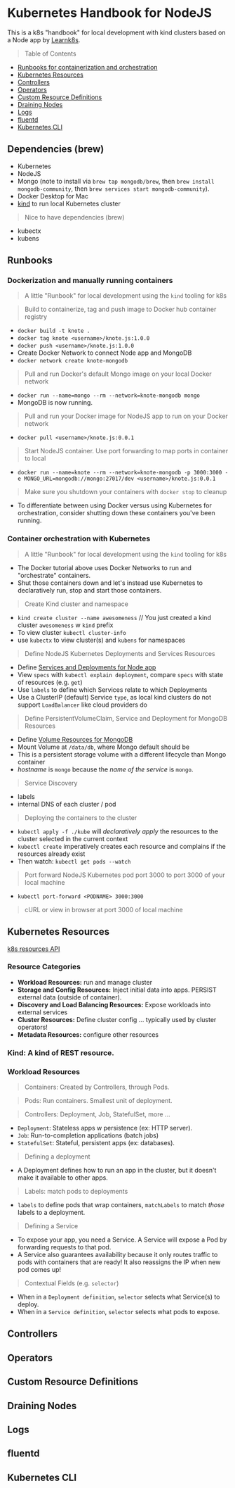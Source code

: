 # Kubernetes Handbook for NodeJS

This is a k8s "handbook" for local development with kind clusters based on a  Node app by [Learnk8s](https://learnk8s.io/developing-and-packaging-nodejs-docker).

> Table of Contents
- [Runbooks for containerization and orchestration](#Runbooks)
- [Kubernetes Resources](#Kubernetes-Resources)
- [Controllers](#Controllers)
- [Operators](#Operators)
- [Custom Resource Definitions](#Custom-Resource-Definitions)
- [Draining Nodes](#Draining-Nodes)
- [Logs](#Logs)
- [fluentd](#fluentd)
- [Kubernetes CLI](#Kubernetes-CLI)
## Dependencies (brew)
- Kubernetes
- NodeJS
- Mongo (note to install via `brew tap mongodb/brew`, then `brew install mongodb-community`, then `brew services start mongodb-community`).
- Docker Desktop for Mac 
- [kind](https://kind.sigs.k8s.io/) to run local Kubernetes cluster

> Nice to have dependencies (brew)
- kubectx
- kubens

## Runbooks

### Dockerization and manually running containers

> A little "Runbook" for local development using the `kind` tooling for k8s

> Build to containerize, tag and push image to Docker hub container registry
-  `docker build -t knote .`
- `docker tag knote <username>/knote.js:1.0.0`
- `docker push <username>/knote.js:1.0.0`
- Create Docker Network to connect Node app and MongoDB
- `docker network create knote-mongodb`

> Pull and run Docker's default Mongo image on your local Docker network
- `docker run --name=mongo --rm --network=knote-mongodb mongo`
- MongoDB is now running.

> Pull and run your Docker image for NodeJS app to run on your Docker network
- `docker pull <username>/knote.js:0.0.1`

> Start NodeJS container. Use port forwarding to map ports in container to local
- `docker run --name=knote --rm --network=knote-mongodb -p 3000:3000 -e MONGO_URL=mongodb://mongo:27017/dev <username>/knote.js:0.0.1`

> Make sure you shutdown your containers with `docker stop` to cleanup
- To differentiate between using Docker versus using Kubernetes for orchestration,
consider shutting down these containers you've been running.

### Container orchestration with Kubernetes

> A little "Runbook" for local development using the `kind` tooling for k8s
- The Docker tutorial above uses Docker Networks to run and "orchestrate" containers.
- Shut those containers down and let's instead use Kubernetes to declaratively
run, stop and start those containers.

> Create Kind cluster and namespace
- `kind create cluster --name awesomeness` // You just created a kind cluster `awesomeness` w `kind` prefix
- To view cluster `kubectl cluster-info`
- use `kubectx` to view cluster(s) and `kubens` for namespaces

> Define NodeJS Kubernetes Deployments and Services Resources
- Define [Services and Deployments for Node app](./kube/knote.yaml)
- View `specs` with `kubectl explain deployment`, compare `specs` with state of resources (e.g. `get`)
- Use `labels` to define which Services relate to which Deployments
- Use a ClusterIP (default) Service `type`, as local kind clusters do not support `LoadBalancer` like cloud providers do

> Define PersistentVolumeClaim, Service and Deployment for MongoDB Resources
- Define [Volume Resources for MongoDB](./kube/mongo.yaml)
- Mount Volume at `/data/db`, where Mongo default should be
- This is a persistent storage volume with a different lifecycle than Mongo container
- _hostname_ is `mongo` because the _name of the service_ is `mongo`.

> Service Discovery 
- labels
- internal DNS of each cluster / pod

> Deploying the containers to the cluster
- `kubectl apply -f ./kube` will _declaratively apply_ the resources to the cluster selected in the current context
- `kubectl create` imperatively creates each resource and complains if the resources already exist
- Then watch: `kubectl get pods --watch`

> Port forward NodeJS Kubernetes pod port 3000 to port 3000 of your local machine
- `kubectl port-forward <PODNAME> 3000:3000`

> cURL or view in browser at port 3000 of local machine 


## Kubernetes Resources

[k8s resources API](https://kubernetes.io/docs/reference/generated/kubernetes-api/v1.20/)

### Resource Categories

- **Workload Resources:** run and manage cluster
- **Storage and Config Resources:** Inject initial data into apps. PERSIST external data (outside of container).
- **Discovery and Load Balancing Resources:** Expose workloads into external services
- **Cluster Resources:** Define cluster config ... typically used by cluster operators!
- **Metadata Resources:** configure other resources


### Kind: A kind of REST resource.

### Workload Resources

> Containers: Created by Controllers, through Pods.

> Pods: Run containers. Smallest unit of deployment.

> Controllers: Deployment, Job, StatefulSet, more ...
  - `Deployment`: Stateless apps w persistence (ex: HTTP server).
  - `Job`: Run-to-completion applications (batch jobs)
  - `StatefulSet`: Stateful, persistent apps (ex: databases).

> Defining a deployment
  - A Deployment defines how to run an app in the cluster, but it doesn't make it available to other apps.

> Labels: match pods to deployments
  - `labels` to define pods that wrap containers, `matchLabels` to match _those_ labels to a deployment.

> Defining a Service
  - To expose your app, you need a Service. A Service will expose a Pod by forwarding requests to that pod.
  - A Service also guarantees availability because it only routes traffic to pods with containers that are ready! It also reassigns the IP when new pod comes up!

> Contextual Fields (e.g. `selector`)
  - When in a `Deployment definition`, `selector` selects what Service(s) to deploy.
  - When in a `Service definition`, `selector` selects what pods to expose.

## Controllers

## Operators

## Custom Resource Definitions

## Draining Nodes

## Logs

## fluentd

## Kubernetes CLI

